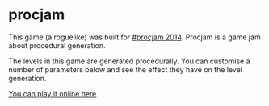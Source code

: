 procjam
=======

This game (a roguelike) was built for [#procjam 2014](http://itch.io/jam/procjam). Procjam is a game jam about procedural generation.

The levels in this game are generated procedurally. You can customise a number of parameters below and see the effect they have on the level generation.

[You can play it online here](http://chrismwaite.github.io/procjam/).
